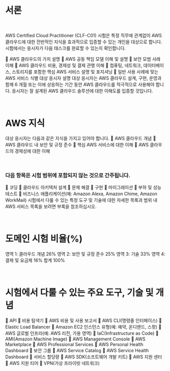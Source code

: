 # 서론

</br>

AWS Certified Cloud Practitioner (CLF-C01) 시험은 특정 직무에 관계없이 AWS 클라우드에 대한
전반적인 지식을 효과적으로 입증할 수 있는 개인을 대상으로 합니다.
시험에서는 응시자가 다음 태스크를 완료할 수 있는지 확인합니다.

 AWS 클라우드의 가치 설명
 AWS 공동 책임 모델 이해 및 설명
 보안 모범 사례 이해
 AWS 클라우드 비용, 경제성 및 결제 관행 이해
 컴퓨팅, 네트워크, 데이터베이스, 스토리지를 포함한 핵심 AWS 서비스 설명 및 포지셔닝
 일반 사용 사례에 맞는 AWS 서비스 식별
대상 응시자 설명
대상 응시자는 AWS 클라우드 설계, 구현, 운영과 함께 6 개월 또는 이에 상응하는 기간 동안 AWS
클라우드를 적극적으로 사용해야 합니다. 응시자는 잘 설계된 AWS 클라우드 솔루션에 대한 이해도를
입증할 것입니다.

</br>

# AWS 지식
대상 응시자는 다음과 같은 지식을 가지고 있어야 합니다.
 AWS 클라우드 개념
 AWS 클라우드 내 보안 및 규정 준수
 핵심 AWS 서비스에 대한 이해
 AWS 클라우드의 경제성에 대한 이해

</br>

### 다음 항목은 시험 범위에 포함되지 않는 것으로 간주됩니다.
 코딩
 클라우드 아키텍처 설계
 문제 해결
 구현
 마이그레이션
 부하 및 성능 테스트
 비즈니스 애플리케이션(예: Amazon Alexa, Amazon Chime, Amazon WorkMail)
시험에서 다룰 수 있는 특정 도구 및 기술에 대한 자세한 목록과 범위 내 AWS 서비스 목록을 보려면
부록을 참조하십시오.

</br>

# 도메인 시험 비율(%)

영역 1: 클라우드 개념 26%
영역 2: 보안 및 규정 준수 25%
영역 3: 기술 33%
영역 4: 결제 및 요금제 16%
합계 100%

</br>

# 시험에서 다룰 수 있는 주요 도구, 기술 및 개념

 API
 비용 탐색기
 AWS 비용 및 사용 보고서
 AWS CLI(명령줄 인터페이스)
 Elastic Load Balancer
 Amazon EC2 인스턴스 유형(예: 예약, 온디맨드, 스팟)
 AWS 글로벌 인프라(예: AWS 리전, 가용 영역)
 IaC(Infrastructure as Code)
 AMI(Amazon Machine Image)
 AWS Management Console
 AWS Marketplace
 AWS Professional Services
 AWS Personal Health Dashboard
 보안 그룹
 AWS Service Catalog
 AWS Service Health Dashboard
 서비스 할당량
 AWS SDK(소프트웨어 개발 키트)
 AWS 지원 센터
 AWS 지원 티어
 VPN(가상 프라이빗 네트워크)

